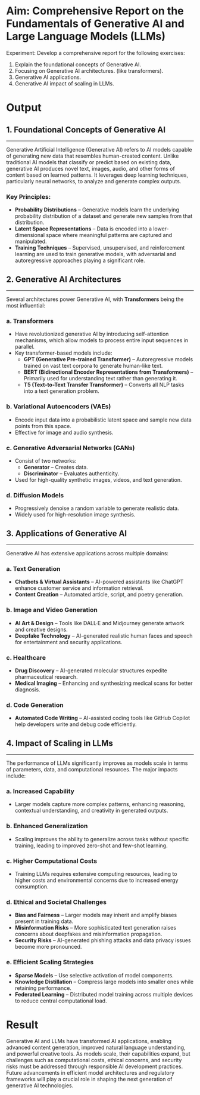 # Aim:	Comprehensive Report on the Fundamentals of Generative AI and Large Language Models (LLMs)
Experiment:
Develop a comprehensive report for the following exercises:
1.	Explain the foundational concepts of Generative AI. 
2.	Focusing on Generative AI architectures. (like transformers).
3.	Generative AI applications.
4.	Generative AI impact of scaling in LLMs.

# Output

## 1. Foundational Concepts of Generative AI  
___
Generative Artificial Intelligence (Generative AI) refers to AI models capable of generating new data that resembles human-created content. Unlike traditional AI models that classify or predict based on existing data, generative AI produces novel text, images, audio, and other forms of content based on learned patterns. It leverages deep learning techniques, particularly neural networks, to analyze and generate complex outputs.

### Key Principles:
- **Probability Distributions** – Generative models learn the underlying probability distribution of a dataset and generate new samples from that distribution.
- **Latent Space Representations** – Data is encoded into a lower-dimensional space where meaningful patterns are captured and manipulated.
- **Training Techniques** – Supervised, unsupervised, and reinforcement learning are used to train generative models, with adversarial and autoregressive approaches playing a significant role.

## 2. Generative AI Architectures  
___
Several architectures power Generative AI, with **Transformers** being the most influential:

### a. Transformers
- Have revolutionized generative AI by introducing self-attention mechanisms, which allow models to process entire input sequences in parallel.
- Key transformer-based models include:
  - **GPT (Generative Pre-trained Transformer)** – Autoregressive models trained on vast text corpora to generate human-like text.
  - **BERT (Bidirectional Encoder Representations from Transformers)** – Primarily used for understanding text rather than generating it.
  - **T5 (Text-to-Text Transfer Transformer)** – Converts all NLP tasks into a text generation problem.

### b. Variational Autoencoders (VAEs)
- Encode input data into a probabilistic latent space and sample new data points from this space.
- Effective for image and audio synthesis.

### c. Generative Adversarial Networks (GANs)
- Consist of two networks:
  - **Generator** – Creates data.
  - **Discriminator** – Evaluates authenticity.
- Used for high-quality synthetic images, videos, and text generation.

### d. Diffusion Models
- Progressively denoise a random variable to generate realistic data.
- Widely used for high-resolution image synthesis.

## 3. Applications of Generative AI  
___
Generative AI has extensive applications across multiple domains:

### a. Text Generation
- **Chatbots & Virtual Assistants** – AI-powered assistants like ChatGPT enhance customer service and information retrieval.
- **Content Creation** – Automated article, script, and poetry generation.

### b. Image and Video Generation
- **AI Art & Design** – Tools like DALL·E and Midjourney generate artwork and creative designs.
- **Deepfake Technology** – AI-generated realistic human faces and speech for entertainment and security applications.

### c. Healthcare
- **Drug Discovery** – AI-generated molecular structures expedite pharmaceutical research.
- **Medical Imaging** – Enhancing and synthesizing medical scans for better diagnosis.

### d. Code Generation
- **Automated Code Writing** – AI-assisted coding tools like GitHub Copilot help developers write and debug code efficiently.

## 4. Impact of Scaling in LLMs  
___
The performance of LLMs significantly improves as models scale in terms of parameters, data, and computational resources. The major impacts include:

### a. Increased Capability
- Larger models capture more complex patterns, enhancing reasoning, contextual understanding, and creativity in generated outputs.

### b. Enhanced Generalization
- Scaling improves the ability to generalize across tasks without specific training, leading to improved zero-shot and few-shot learning.

### c. Higher Computational Costs
- Training LLMs requires extensive computing resources, leading to higher costs and environmental concerns due to increased energy consumption.

### d. Ethical and Societal Challenges
- **Bias and Fairness** – Larger models may inherit and amplify biases present in training data.
- **Misinformation Risks** – More sophisticated text generation raises concerns about deepfakes and misinformation propagation.
- **Security Risks** – AI-generated phishing attacks and data privacy issues become more pronounced.

### e. Efficient Scaling Strategies
- **Sparse Models** – Use selective activation of model components.
- **Knowledge Distillation** – Compress large models into smaller ones while retaining performance.
- **Federated Learning** – Distributed model training across multiple devices to reduce central computational load.



# Result
Generative AI and LLMs have transformed AI applications, enabling advanced content generation, improved natural language understanding, and powerful creative tools. As models scale, their capabilities expand, but challenges such as computational costs, ethical concerns, and security risks must be addressed through responsible AI development practices. Future advancements in efficient model architectures and regulatory frameworks will play a crucial role in shaping the next generation of generative AI technologies.
